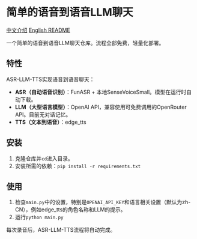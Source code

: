 # 简单的语音到语音LLM聊天
[中文介绍](README.zh.md) [English README](README.md)

一个简单的语音到语音LLM聊天仓库。流程全部免费，轻量化部署。

## 特性
ASR-LLM-TTS实现语音到语音聊天：

- **ASR（自动语音识别）**：FunASR + 本地SenseVoiceSmall。模型在运行时自动下载。
- **LLM（大型语言模型）**：OpenAI API，兼容使用可免费调用的OpenRouter API。目前无对话记忆。
- **TTS（文本到语音）**：edge_tts

## 安装
1. 克隆仓库并`cd`进入目录。
2. 安装所需的依赖：`pip install -r requirements.txt`

## 使用
1. 检查`main.py`中的设置，特别是`OPENAI_API_KEY`和语言相关设置（默认为zh-CN），例如edge_tts的角色名称和LLM的提示。
2. 运行`python main.py`

每次录音后，ASR-LLM-TTS流程将自动完成。